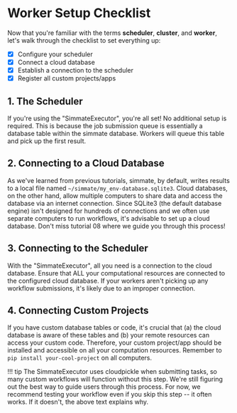 # Worker Setup Checklist

Now that you're familiar with the terms **scheduler**, **cluster**, and **worker**, let's walk through the checklist to set everything up:

- [x] Configure your scheduler
- [x] Connect a cloud database
- [x] Establish a connection to the scheduler
- [x] Register all custom projects/apps

## 1. The Scheduler
If you're using the "SimmateExecutor", you're all set! No additional setup is required. This is because the job submission queue is essentially a database table within the simmate database. Workers will queue this table and pick up the first result.

## 2. Connecting to a Cloud Database
As we've learned from previous tutorials, simmate, by default, writes results to a local file named `~/simmate/my_env-database.sqlite3`. Cloud databases, on the other hand, allow multiple computers to share data and access the database via an internet connection. Since SQLite3 (the default database engine) isn't designed for hundreds of connections and we often use separate computers to run workflows, it's advisable to set up a cloud database. Don't miss tutorial 08 where we guide you through this process!

## 3. Connecting to the Scheduler
With the "SimmateExecutor", all you need is a connection to the cloud database. Ensure that ALL your computational resources are connected to the configured cloud database. If your workers aren't picking up any workflow submissions, it's likely due to an improper connection.

## 4. Connecting Custom Projects

If you have custom database tables or code, it's crucial that (a) the cloud database is aware of these tables and (b) your remote resources can access your custom code. Therefore, your custom project/app should be installed and accessible on all your computation resources. Remember to `pip install your-cool-project` on all computers.

!!! tip
    The SimmateExecutor uses cloudpickle when submitting tasks, so many custom workflows will function without this step. We're still figuring out the best way to guide users through this process. For now, we recommend testing your workflow even if you skip this step -- it often works. If it doesn't, the above text explains why.
